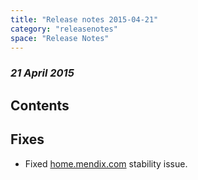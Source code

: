 ```yaml
---
title: "Release notes 2015-04-21"
category: "releasenotes"
space: "Release Notes"
---
```



### _21 April 2015_

## Contents

## Fixes

*   Fixed [home.mendix.com](https://home.mendix.com/) stability issue.